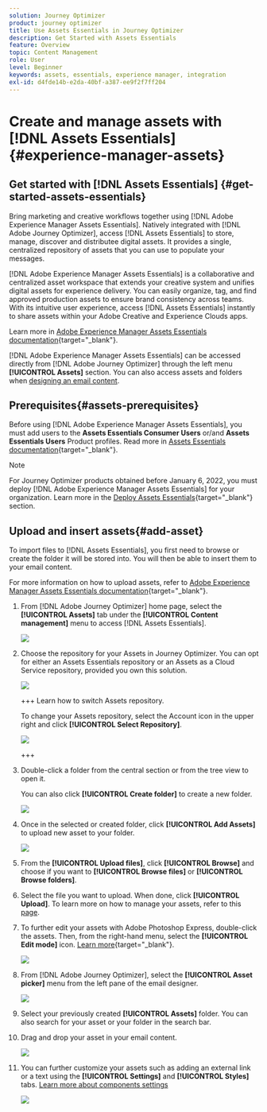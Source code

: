 ```yaml
---
solution: Journey Optimizer
product: journey optimizer
title: Use Assets Essentials in Journey Optimizer
description: Get Started with Assets Essentials
feature: Overview
topic: Content Management
role: User
level: Beginner
keywords: assets, essentials, experience manager, integration
exl-id: d4fde14b-e2da-40bf-a387-ee9f2f7ff204
---
```

# Create and manage assets with [!DNL Assets Essentials]{#experience-manager-assets}

## Get started with [!DNL Assets Essentials] {#get-started-assets-essentials}

Bring marketing and creative workflows together using [!DNL Adobe Experience Manager Assets Essentials]. Natively integrated with [!DNL Adobe Journey Optimizer], access [!DNL Assets Essentials] to store, manage, discover and distributee digital assets. It provides a single, centralized repository of assets that you can use to populate your messages.

[!DNL Adobe Experience Manager Assets Essentials] is a collaborative and centralized asset workspace that extends your creative system and unifies digital assets for experience delivery. You can easily organize, tag, and find approved production assets to ensure brand consistency across teams. With its intuitive user experience, access [!DNL Assets Essentials] instantly to share assets within your Adobe Creative and Experience Clouds apps.

Learn more in [Adobe Experience Manager Assets Essentials documentation](https://experienceleague.adobe.com/docs/experience-manager-assets-essentials/help/introduction.html){target="_blank"}.

[!DNL Adobe Experience Manager Assets Essentials] can be accessed directly from [!DNL Adobe Journey Optimizer] through the left menu **[!UICONTROL Assets]** section. You can also access assets and folders when [designing an email content](../email/get-started-email-design.md).

## Prerequisites{#assets-prerequisites}

Before using [!DNL Adobe Experience Manager Assets Essentials], you must add users to the **Assets Essentials Consumer Users** or/and **Assets Essentials Users** Product profiles. Read more in [Assets Essentials documentation](https://experienceleague.adobe.com/docs/experience-manager-assets-essentials/help/deploy-administer.html){target="_blank"}.

>[!NOTE]
>For Journey Optimizer products obtained before January 6, 2022, you must deploy [!DNL Adobe Experience Manager Assets Essentials] for your organization. Learn more in the [Deploy Assets Essentials](https://experienceleague.adobe.com/docs/experience-manager-assets-essentials/help/deploy-administer.html){target="_blank"} section.

## Upload and insert assets{#add-asset}

To import files to [!DNL Assets Essentials], you first need to browse or create the folder it will be stored into. You will then be able to insert them to your email content.

For more information on how to upload assets, refer to [Adobe Experience Manager Assets Essentials documentation](https://experienceleague.adobe.com/docs/experience-manager-assets-essentials/help/add-delete.html){target="_blank"}.

1. From [!DNL Adobe Journey Optimizer] home page, select the **[!UICONTROL Assets]** tab under the **[!UICONTROL Content management]** menu to access [!DNL Assets Essentials].

    ![](assets/media_library_1.png)

1. Choose the repository for your Assets in Journey Optimizer. You can opt for either an Assets Essentials repository or an Assets as a Cloud Service repository, provided you own this solution.

    ![](assets/media_library_4.png)

    +++
    Learn how to switch Assets repository.

    To change your Assets repository, select the Account icon in the upper right and click **[!UICONTROL Select Repository]**. 

    ![](assets/media_library_3.png)

    +++

1. Double-click a folder from the central section or from the tree view to open it.

    You can also click **[!UICONTROL Create folder]** to create a new folder.

    ![](assets/media_library_8.png)

1. Once in the selected or created folder, click **[!UICONTROL Add Assets]** to upload new asset to your folder.

    ![](assets/media_library_2.png)

1. From the **[!UICONTROL Upload files]**, click **[!UICONTROL Browse]** and choose if you want to **[!UICONTROL Browse files]** or **[!UICONTROL Browse folders]**.

1. Select the file you want to upload. When done, click **[!UICONTROL Upload]**. To learn more on how to manage your assets, refer to this [page](https://experienceleague.adobe.com/docs/experience-manager-assets-essentials/help/manage-organize.html).

1. To further edit your assets with Adobe Photoshop Express, double-click the assets. Then, from the right-hand menu, select the **[!UICONTROL Edit mode]** icon. [Learn more](https://experienceleague.adobe.com/docs/experience-manager-assets-essentials/help/edit-images.html){target="_blank"}.

    ![](assets/media_library_12.png)

1. From [!DNL Adobe Journey Optimizer], select the **[!UICONTROL Asset picker]** menu from the left pane of the email designer.

    ![](assets/media_library_5.png)

1. Select your previously created **[!UICONTROL Assets]** folder. You can also search for your asset or your folder in the search bar.

1. Drag and drop your asset in your email content.

    ![](assets/media_library_6.png)

1. You can further customize your assets such as adding an external link or a text using the **[!UICONTROL Settings]** and **[!UICONTROL Styles]** tabs. [Learn more about components settings](../email/content-components.md)

    ![](assets/media_library_13.png)

    <!--
    After adding your asset to your email, use the **[!UICONTROL Find similar Stock photos]** option to locate Stock photos that match the content, color, and composition of your image. [Learn more about Adobe Stock](stock.md).

    Note that this option is available for licensed/unlicensed Stock images and images from your Assets folder. 

    ![](assets/media_library_14.png)
    -->